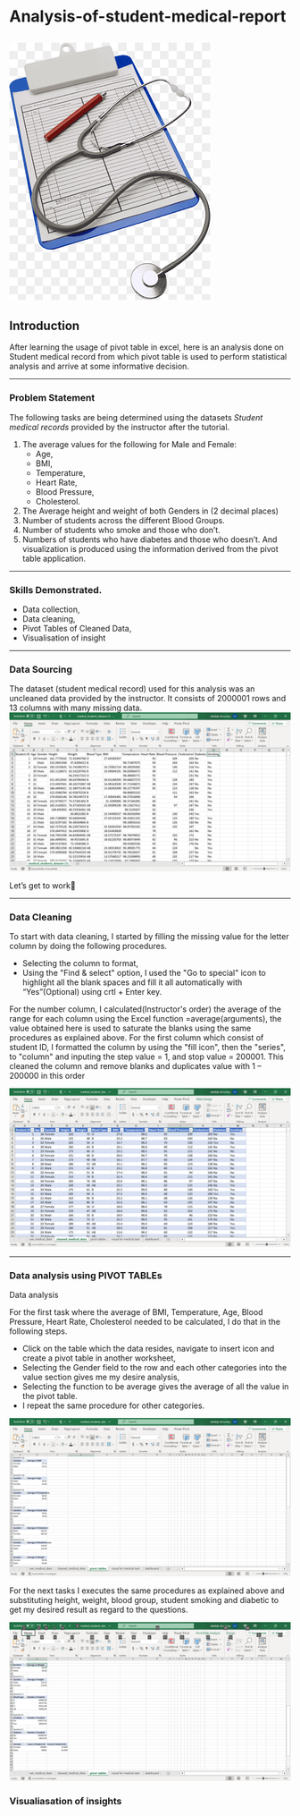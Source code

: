 # Analysis-of-student-medical-report
![](medicall_record.png)
-------
## Introduction

After learning the usage of pivot table in excel, here is an analysis done on Student medical record from which pivot table is used to perform statistical analysis and arrive at some informative decision.

--------

### Problem Statement

The following tasks are being determined using the datasets *Student medical records* provided by the instructor after the tutorial. 
  1. The average values for the following for Male and Female:
     - Age,
     - BMI,
     - Temperature,
     - Heart Rate,
     - Blood Pressure,
     - Cholesterol.
  2. The Average height and weight of both Genders in (2 decimal places)
  3. Number of students across the different Blood Groups.
  4. Number of students who smoke and those who don’t.
  5. Numbers of students who have diabetes and those who doesn’t.
And visualization is produced using the information derived from the pivot table application.
---------

### Skills Demonstrated.
  - Data collection,
  - Data cleaning,
  - Pivot Tables of Cleaned Data,
  - Visualisation of insight

------

### Data Sourcing


The dataset (student medical record) used for this analysis was an uncleaned data provided by the instructor.
It consists of 2000001 rows and 13 columns with many missing data.
![](uncleaned_data.png)

Let’s get to work👊

-------

### Data Cleaning
To start with data cleaning, I started by filling the missing value for the letter column by doing the following procedures.
  - Selecting the column to format,
  - Using the "Find & select" option, I used the "Go to special" icon to highlight all the blank spaces and fill it all automatically with “Yes”(Optional) using crtl + Enter key.
    
For the number column, I calculated(Instructor's order) the average of the range for each column using the Excel function =average(arguments), the value obtained here is used to saturate the blanks using the same procedures as explained above.
For the first column which consist of student ID, I formatted the column by using the "fill icon", then the "series", to "column" and inputing the step value = 1, and stop value = 200001.
This cleaned the column and remove blanks and duplicates value with 1 – 200000 in this order

![](cleaned_data.png)

------

### Data analysis using PIVOT TABLEs

Data analysis

For the first task where the average of BMI, Temperature, Age, Blood Pressure, Heart Rate, Cholesterol needed to be calculated,
I do that in the following steps.
  - Click on the table which the data resides, navigate to insert icon and create a pivot table in another worksheet,
  - Selecting the Gender field to the row and each other categories into the value section gives me my desire analysis,
  - Selecting the function to be average gives the average of all the value in the pivot table.
  - I repeat the same procedure for other categories.

    
![](pivot_table1.png)



For the next tasks I executes the same procedures as explained above and substituting height, weight, blood group, student smoking and diabetic to get my desired result as regard to the questions.

![](pivot_table2.png)

### Visualiasation of insights













